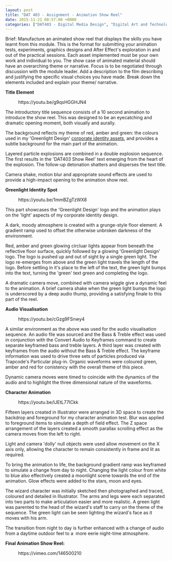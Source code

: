 ```yaml
---
layout: post
title: "DAT 403 - Assignment - Animation Show Reel"
date: 2015-11-21 08:57:00 +0000
categories: ["DAT403 - Digital Media Design", "Digital Art and Technology"]
---
```


Brief: Manufacture an animated show reel that displays the skills you have learnt from this module. This is the format for submitting your animation tests, experiments, graphics designs and After Effect's exploration in and out of the practical sessions. Each asset implemented must be your own work and individual to you. The show case of animated material should have an overarching theme or narrative. Focus is to be negotiated through discussion with the module leader. Add a description to the film describing and justifying the specific visual choices you have made. Break down the elements included and explain your theme/ narrative.

**Title Element**

<figure><div>
https://youtu.be/g9qsHGGHJN4
</div></figure>

The introductory title sequence consists of a 10 second animation to introduce the show reel. This was designed to be an eyecatching and dramatic opening moment, both visually and aurally.

<p>The background reflects my theme of red, amber and green: the colours used in my 'Greenlight Design' <a href="http://www.circleseven.co.uk/2015/11/16/dat403-assignment-corporate-identity-design/">corporate identity assets</a>, and provides a subtle background for the main part of the animation.</p>

Layered particle explosions are combined in a double explosion sequence. The first results in the 'DAT403 Show Reel' text emerging from the heart of the explosion. The follow-up detonation shatters and disperses the text title.

Camera shake, motion blur and appropriate sound effects are used to provide a high-impact opening to the animation show reel.

**Greenlight Identity Spot**

<figure><div>
https://youtu.be/1mmBZgTzWX8
</div></figure>

This part showcases the 'Greenlight Design' logo and the animation plays on the 'light' aspects of my corporate identity design.

A dark, moody atmosphere is created with a grunge-style floor element. A gradient ramp used to offset the otherwise unbroken darkness of the environment.

Red, amber and green glowing circluar lights appear from beneath the reflective floor surface, quickly followed by a glowing 'Greenlight Design' logo. The logo is pushed up and out of sight by a single green light. The logo re-emerges from above and the green light travels the length of the logo. Before settling in it's place to the left of the text, the green light bumps into the text, turning the 'green' text green and completing the logo.

A dramatic camera move, combined with camera wiggle give a dynamic feel to the animation. A brief camera shake when the green light bumps the logo is underscored by a deep audio thump, providing a satisfying finale to this part of the reel.

**Audio Visualisation**

<figure><div>
https://youtu.be/cGzg9FSnwy4
</div></figure>

A similar environment as the above was used for the audio visualisation sequence. An audio file was sourced and the Bass &amp; Treble effect was used in conjunction with the Convert Audio to Keyframes command to create separate keyframed bass and treble layers. A third layer was created with keyframes from the audio without the Bass &amp; Treble effect. The keyframe information was used to drive three sets of particles produced via Trapcode's Particular plug-in. Organic waveforms were coloured green, amber and red for conistency with the overall theme of this piece.

Dynamic camera moves were timed to coincide with the dynamics of the audio and to highlight the three dimensional nature of the waveforms.

**Character Animation**

<figure><div>
https://youtu.be/lJEtL77lCkk
</div></figure>

Fifteen layers created in Illustrator were arranged in 3D space to create the backdrop and foreground for my character animation test. Blur was applied to foreground items to simulate a depth of field effect. The Z space arrangement of the layers created a smooth parallax scrolling effect as the camera moves from the left to right.

Light and camera 'dolly' null objects were used allow movement on the X axis only, allowing the character to remain consistently in frame and lit as required.

To bring the animation to life, the background gradient ramp was keyframed to simulate a change from day to night. Changing the light colour from white to blue also effectively created a moonlight scene towards the end of the animation. Glow effects were added to the stars, moon and eyes.

The wizard character was initially sketched then photographed and traced, coloured and detailed in Illustrator. The arms and legs were each separated into two parts to make articulation easier and more realistic. A green light was parented to the head of the wizard's staff to carry on the theme of the sequence. The green light can be seen lighting the wizard's face as it moves with his arm.

The transition from night to day is further enhanced with a change of audio from a daytime outdoor feel to a&nbsp; more eerie night-time atmosphere.

**Final Animation Show Reel:**

<figure><div>
https://vimeo.com/146500210
</div></figure>

